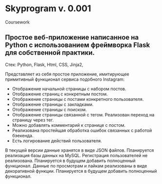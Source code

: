 # Skyprogram v. 0.001
Coursework

## Простое веб-приложение написанное на Python c использованием фреймворка Flask для собственной практики.

Стек: Python, Flask, Html, CSS, Jinja2, 

Представляет из себя простое приложение, имитирующее примитивный функционал сервиса подобного Instagram:

- Отображение начальной страницы с набором постов.
- Отображение страниц с конкретным постом.
- Отображение страницы с постами конкретного пользователя.
- Отображение страницы с закладками.
- Отображение страницы с поиском.
- Отображение страницы связанной с тегом. Реализован переход на страницу через тег.
- Можно добавлять комментарий к странице с постом.
- Реализована простейщая обработка ошибок связанных с работой бэекенда.
- Есть логирование действий пользователя.

В текущей версии данные хранятся в виде JSON файлов. Планируется реализация базы данных на MySQL.
Регистрация пользователей не реализована. Планируется в будущем добавить полноценный функционал.
Данные по просмотрам и лайкам реализованы в виде декоративной функции. Планируется в будущем добавить полноценный функционал.
